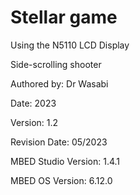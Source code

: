 # Stellar game
Using the N5110 LCD Display

Side-scrolling shooter

Authored by:            Dr Wasabi

Date:                   2023

Version:                1.2

Revision Date:          05/2023

MBED Studio Version:    1.4.1

MBED OS Version:        6.12.0
